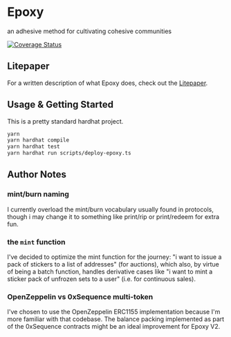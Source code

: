 # Epoxy

an adhesive method for cultivating cohesive communities

[![Coverage Status](https://coveralls.io/repos/github/XLNT/epoxy/badge.svg?branch=main)](https://coveralls.io/github/XLNT/epoxy?branch=main)

## Litepaper

For a written description of what Epoxy does, check out the [Litepaper](https://www.notion.so/ajadams/Epoxy-Litepaper-755cc79c39104e4d819abf5f05ac7e96).

## Usage & Getting Started

This is a pretty standard hardhat project.

```bash
yarn
yarn hardhat compile
yarn hardhat test
yarn hardhat run scripts/deploy-epoxy.ts
```

## Author Notes

### mint/burn naming

I currently overload the mint/burn vocabulary usually found in protocols, though i may change it to something like print/rip or print/redeem for extra fun.

### the `mint` function

I've decided to optimize the mint function for the journey: "i want to issue a pack of stickers to a list of addresses" (for auctions), which also, by virtue of being a batch function, handles derivative cases like "i want to mint a sticker pack of unfrozen sets to a user" (i.e. for continuous sales).

### OpenZeppelin vs 0xSequence multi-token

I've chosen to use the OpenZeppelin ERC1155 implementation because I'm more familiar with that codebase. The balance packing implemented as part of the 0xSequence contracts might be an ideal improvement for Epoxy V2.
